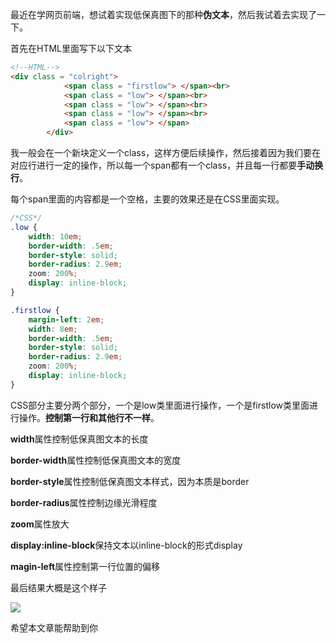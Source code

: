 最近在学网页前端，想试着实现低保真图下的那种**伪文本**，然后我试着去实现了一下。

首先在HTML里面写下以下文本

```html
<!--HTML-->
<div class = "colright">
            <span class = "firstlow"> </span><br>
            <span class = "low"> </span><br>
            <span class = "low"> </span><br>
            <span class = "low"> </span><br>
            <span class = "low"> </span>
        </div>
```

我一般会在一个新块定义一个class，这样方便后续操作，然后接着因为我们要在对应行进行一定的操作，所以每一个span都有一个class，并且每一行都要**手动换行**。

每个span里面的内容都是一个空格，主要的效果还是在CSS里面实现。

```css
/*CSS*/
.low {
    width: 10em;
    border-width: .5em;
    border-style: solid;
    border-radius: 2.9em;
    zoom: 200%;
    display: inline-block;
}

.firstlow {
    margin-left: 2em;
    width: 8em;
    border-width: .5em;
    border-style: solid;
    border-radius: 2.9em;
    zoom: 200%;
    display: inline-block;
}
```

CSS部分主要分两个部分，一个是low类里面进行操作，一个是firstlow类里面进行操作。**控制第一行和其他行不一样**。

**width**属性控制低保真图文本的长度

**border-width**属性控制低保真图文本的宽度

**border-style**属性控制低保真图文本样式，因为本质是border

**border-radius**属性控制边缘光滑程度

**zoom**属性放大

**display:inline-block**保持文本以inline-block的形式display

**magin-left**属性控制第一行位置的偏移

最后结果大概是这个样子

![](https://pic.imgdb.cn/item/639c1793b1fccdcd361c977f.png)

希望本文章能帮助到你